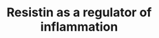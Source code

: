 ---
annotations:
- id: PW:0000263
  parent: regulatory pathway
  type: Pathway Ontology
  value: altered regulatory pathway
- id: DOID:0050117
  parent: disease by infectious agent
  type: Disease Ontology
  value: disease by infectious agent
authors:
- Laurent
- Andra
- Khanspers
- Eweitz
description: Resistin induced intracellular signaling pathways. No receptor for resistin
  has yet been identified. Resistin induces NF-kB activity. Resistin increases the
  cytosolic Ca concentration via both PLC activation, leading to the release of Ca
  from intracellular pools, such as the endoplasmic reticulum, and Ca influx from
  the extracellular environment. Activation of the abovementioned signaling pathways
  via resistin suggests that it has proinflammatory potential.
last-edited: 2022-02-26
organisms:
- Homo sapiens
redirect_from:
- /index.php/Pathway:WP4481
- /instance/WP4481
revision: null
schema-jsonld:
- '@context': https://schema.org/
  '@id': https://wikipathways.github.io/pathways/WP4481.html
  '@type': Dataset
  creator:
    '@type': Organization
    name: WikiPathways
  description: Resistin induced intracellular signaling pathways. No receptor for
    resistin has yet been identified. Resistin induces NF-kB activity. Resistin increases
    the cytosolic Ca concentration via both PLC activation, leading to the release
    of Ca from intracellular pools, such as the endoplasmic reticulum, and Ca influx
    from the extracellular environment. Activation of the abovementioned signaling
    pathways via resistin suggests that it has proinflammatory potential.
  keywords:
  - AKT1
  - AKT2
  - AKT3
  - ERK1
  - ERK2
  - IL12A
  - IL12B
  - IL6
  - IL8
  - ITP3R
  - IkBA
  - IkKA
  - IkKB
  - IkKG
  - NFKB1
  - PI3KA
  - PI3KB
  - PI3KD
  - PI3KG
  - PLCB1
  - PLCB2
  - PLCB3
  - PLCB4
  - PLCD1
  - PLCD3
  - PLCD4
  - PLCE1
  - PLCG1
  - PLCG2
  - RELA
  - RETN
  - TNF
  - p38
  license: CC0
  name: Resistin as a regulator of inflammation
seo: CreativeWork
title: Resistin as a regulator of inflammation
wpid: WP4481
---